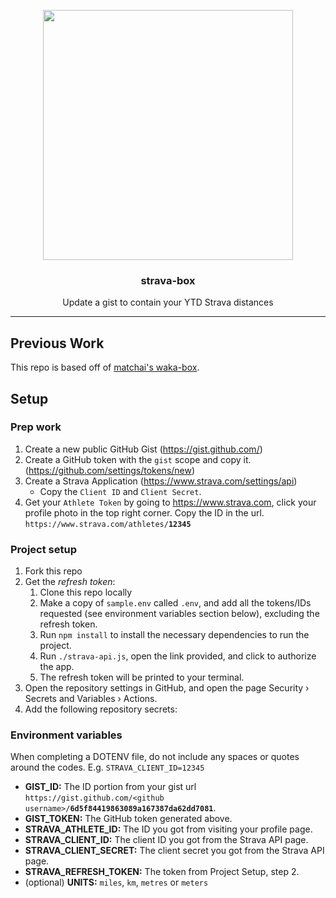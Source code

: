 <p align="center">
  <img width="400" src="https://i.imgur.com/oVlFAGG.png">
  <h3 align="center">strava-box</h3>
  <p align="center">Update a gist to contain your YTD Strava distances</p>
</p>

---

## Previous Work

This repo is based off of [matchai's waka-box](https://github.com/matchai/waka-box).

## Setup

### Prep work

1. Create a new public GitHub Gist (<https://gist.github.com/>)
2. Create a GitHub token with the `gist` scope and copy it. (<https://github.com/settings/tokens/new>)
3. Create a Strava Application (<https://www.strava.com/settings/api>)
   - Copy the `Client ID` and `Client Secret`.
4. Get your `Athlete Token` by going to <https://www.strava.com>, click your profile photo in the top right corner. Copy the ID in the url. `https://www.strava.com/athletes/`**`12345`**

### Project setup

1. Fork this repo
2. Get the _refresh token_:
   1. Clone this repo locally
   2. Make a copy of `sample.env` called `.env`, and add all the tokens/IDs requested (see environment variables section below), excluding the refresh token.
   3. Run `npm install` to install the necessary dependencies to run the project.
   4. Run `./strava-api.js`, open the link provided, and click to authorize the app.
   5. The refresh token will be printed to your terminal.
3. Open the repository settings in GitHub, and open the page Security › Secrets and Variables › Actions.
4. Add the following repository secrets:

### Environment variables

When completing a DOTENV file, do not include any spaces or quotes around the codes.
E.g. `STRAVA_CLIENT_ID=12345`

- **GIST_ID:** The ID portion from your gist url `https://gist.github.com/<github username>/`**`6d5f84419863089a167387da62dd7081`**.
- **GIST_TOKEN:** The GitHub token generated above.
- **STRAVA_ATHLETE_ID:** The ID you got from visiting your profile page.
- **STRAVA_CLIENT_ID:** The client ID you got from the Strava API page.
- **STRAVA_CLIENT_SECRET:** The client secret you got from the Strava API page.
- **STRAVA_REFRESH_TOKEN:** The token from Project Setup, step 2.
- (optional) **UNITS:** `miles`, `km`, `metres` or `meters`
